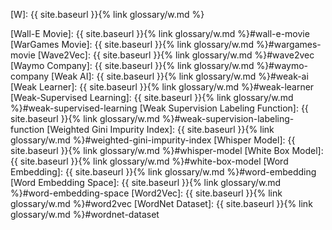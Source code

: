 [W]: {{ site.baseurl }}{% link glossary/w.md %}

[Wall-E Movie]: {{ site.baseurl }}{% link glossary/w.md %}#wall-e-movie
[WarGames Movie]: {{ site.baseurl }}{% link glossary/w.md %}#wargames-movie
[Wave2Vec]: {{ site.baseurl }}{% link glossary/w.md %}#wave2vec
[Waymo Company]: {{ site.baseurl }}{% link glossary/w.md %}#waymo-company
[Weak AI]: {{ site.baseurl }}{% link glossary/w.md %}#weak-ai
[Weak Learner]: {{ site.baseurl }}{% link glossary/w.md %}#weak-learner
[Weak-Supervised Learning]: {{ site.baseurl }}{% link glossary/w.md %}#weak-supervised-learning
[Weak Supervision Labeling Function]: {{ site.baseurl }}{% link glossary/w.md %}#weak-supervision-labeling-function
[Weighted Gini Impurity Index]: {{ site.baseurl }}{% link glossary/w.md %}#weighted-gini-impurity-index
[Whisper Model]: {{ site.baseurl }}{% link glossary/w.md %}#whisper-model
[White Box Model]: {{ site.baseurl }}{% link glossary/w.md %}#white-box-model
[Word Embedding]: {{ site.baseurl }}{% link glossary/w.md %}#word-embedding
[Word Embedding Space]: {{ site.baseurl }}{% link glossary/w.md %}#word-embedding-space
[Word2Vec]: {{ site.baseurl }}{% link glossary/w.md %}#word2vec
[WordNet Dataset]: {{ site.baseurl }}{% link glossary/w.md %}#wordnet-dataset
